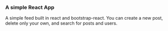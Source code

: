 ### A simple React App

A simple feed built in react and bootstrap-react.
You can create a new post, delete only your own, and search for posts and users.
